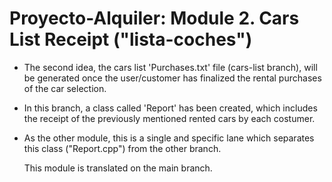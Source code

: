 # Proyecto-Alquiler: Module 2. Cars List Receipt ("lista-coches")
- The second idea, the cars list 'Purchases.txt' file (cars-list branch), will be generated once the user/customer has finalized the rental purchases of the car selection. 
- In this branch, a class called 'Report' has been created, which includes the receipt of the previously mentioned rented cars by each costumer.
- As the other module, this is a single and specific lane which separates this class ("Report.cpp") from the other branch.

  This module is translated on the main branch.
